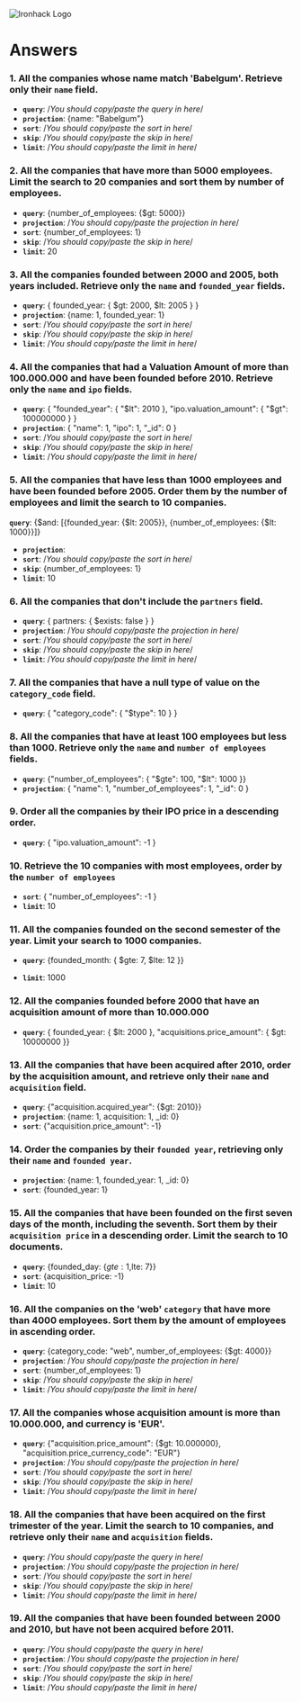 ![Ironhack Logo](https://i.imgur.com/1QgrNNw.png)

# Answers

### 1. All the companies whose name match 'Babelgum'. Retrieve only their `name` field.
- **`query`**: /_You should copy/paste the query in here_/
- **`projection`**: {name: "Babelgum"}
- **`sort`**: /_You should copy/paste the sort in here_/
- **`skip`**: /_You should copy/paste the skip in here_/
- **`limit`**: /_You should copy/paste the limit in here_/
<!-- Your Code Goes Here -->

### 2. All the companies that have more than 5000 employees. Limit the search to 20 companies and sort them by **number of employees**.
- **`query`**: {number_of_employees: {$gt: 5000}}
- **`projection`**: /_You should copy/paste the projection in here_/
- **`sort`**: {number_of_employees: 1}
- **`skip`**: /_You should copy/paste the skip in here_/
- **`limit`**: 20
<!-- Your Code Goes Here -->

### 3. All the companies founded between 2000 and 2005, both years included. Retrieve only the `name` and `founded_year` fields.

- **`query`**: { founded_year: { $gt: 2000, $lt: 2005 } }
- **`projection`**: {name: 1, founded_year: 1}
- **`sort`**: /_You should copy/paste the sort in here_/
- **`skip`**: /_You should copy/paste the skip in here_/
- **`limit`**: /_You should copy/paste the limit in here_/

### 4. All the companies that had a Valuation Amount of more than 100.000.000 and have been founded before 2010. Retrieve only the `name` and `ipo` fields.

- **`query`**: {
    "founded_year": { "$lt": 2010 },
    "ipo.valuation_amount": { "$gt": 100000000 }
  }
- **`projection`**: { "name": 1, "ipo": 1, "_id": 0 }
- **`sort`**: /_You should copy/paste the sort in here_/
- **`skip`**: /_You should copy/paste the skip in here_/
- **`limit`**: /_You should copy/paste the limit in here_/
<!-- Your Code Goes Here -->

### 5. All the companies that have less than 1000 employees and have been founded before 2005. Order them by the number of employees and limit the search to 10 companies.
**`query`**: {$and: [{founded_year: {$lt: 2005}}, {number_of_employees: {$lt: 1000}}]}
- **`projection`**: 
- **`sort`**: /_You should copy/paste the sort in here_/
- **`skip`**: {number_of_employees: 1}
- **`limit`**: 10
<!-- Your Code Goes Here -->

### 6. All the companies that don't include the `partners` field.

- **`query`**: { partners: { $exists: false } }
- **`projection`**: /_You should copy/paste the projection in here_/
- **`sort`**: /_You should copy/paste the sort in here_/
- **`skip`**: /_You should copy/paste the skip in here_/
- **`limit`**: /_You should copy/paste the limit in here_/

### 7. All the companies that have a null type of value on the `category_code` field.

- **`query`**: { "category_code": { "$type": 10 } }  


### 8. All the companies that have at least 100 employees but less than 1000. Retrieve only the `name` and `number of employees` fields.

- **`query`**:   {"number_of_employees": { "$gte": 100, "$lt": 1000 }}
- **`projection`**: { "name": 1,  "number_of_employees": 1, "_id": 0 }


### 9. Order all the companies by their IPO price in a descending order.

- **`query`**: { "ipo.valuation_amount": -1 }


### 10. Retrieve the 10 companies with most employees, order by the `number of employees`

- **`sort`**: { "number_of_employees": -1 }
- **`limit`**: 10


### 11. All the companies founded on the second semester of the year. Limit your search to 1000 companies.

- **`query`**: {founded_month: { $gte: 7, $lte: 12 }}

- **`limit`**: 1000


### 12. All the companies founded before 2000 that have an acquisition amount of more than 10.000.000

- **`query`**: { founded_year: { $lt: 2000 }, "acquisitions.price_amount": { $gt: 10000000 }}



### 13. All the companies that have been acquired after 2010, order by the acquisition amount, and retrieve only their `name` and `acquisition` field.

- **`query`**: {"acquisition.acquired_year": {$gt: 2010}}
- **`projection`**: {name: 1, acquisition: 1, _id: 0}
- **`sort`**: {"acquisition.price_amount": -1}


### 14. Order the companies by their `founded year`, retrieving only their `name` and `founded year`.

- **`projection`**:  {name: 1, founded_year: 1, _id: 0}
- **`sort`**: {founded_year: 1}



### 15. All the companies that have been founded on the first seven days of the month, including the seventh. Sort them by their `acquisition price` in a descending order. Limit the search to 10 documents.

- **`query`**: {founded_day: {$gte: 1,$lte: 7}}
- **`sort`**: {acquisition_price: -1}
- **`limit`**: 10


### 16. All the companies on the 'web' `category` that have more than 4000 employees. Sort them by the amount of employees in ascending order.

- **`query`**: {category_code: "web", number_of_employees: {$gt: 4000}}
- **`projection`**: /_You should copy/paste the projection in here_/
- **`sort`**: {number_of_employees: 1}
- **`skip`**: /_You should copy/paste the skip in here_/
- **`limit`**: /_You should copy/paste the limit in here_/


### 17. All the companies whose acquisition amount is more than 10.000.000, and currency is 'EUR'.

- **`query`**: {"acquisition.price_amount": {$gt: 10.000000}, "acquisition.price_currency_code": "EUR"}
- **`projection`**: /_You should copy/paste the projection in here_/
- **`sort`**: /_You should copy/paste the sort in here_/
- **`skip`**: /_You should copy/paste the skip in here_/
- **`limit`**: /_You should copy/paste the limit in here_/


### 18. All the companies that have been acquired on the first trimester of the year. Limit the search to 10 companies, and retrieve only their `name` and `acquisition` fields.

- **`query`**: /_You should copy/paste the query in here_/
- **`projection`**: /_You should copy/paste the projection in here_/
- **`sort`**: /_You should copy/paste the sort in here_/
- **`skip`**: /_You should copy/paste the skip in here_/
- **`limit`**: /_You should copy/paste the limit in here_/


### 19. All the companies that have been founded between 2000 and 2010, but have not been acquired before 2011.

- **`query`**: /_You should copy/paste the query in here_/
- **`projection`**: /_You should copy/paste the projection in here_/
- **`sort`**: /_You should copy/paste the sort in here_/
- **`skip`**: /_You should copy/paste the skip in here_/
- **`limit`**: /_You should copy/paste the limit in here_/

